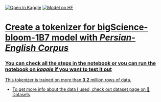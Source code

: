 <a href="https://www.kaggle.com/code/alibahadorani/train-bloom-1b7-tokenizer/edit"><img src="https://kaggle.com/static/images/open-in-kaggle.svg" alt="Open In Kaggle"></a>
<a href="https://huggingface.co/datasets/ali619/corpus-dataset-normalized-for-persian-and-english"><img src="https://img.shields.io/badge/Dataset_on-%F0%9F%A4%97-white" alt="Model on HF">

# Create a tokenizer for bigScience-bloom-1B7 model with *Persian-English Corpus*

### You can check all the steps in the notebook or you can run the notebook on *kaggle* if you want to test it out

This tokenizer is trained on more than **3.2** million rows of data.

* To get more info about the data I used, check out dataset page on [🤗Datasets](https://huggingface.co/datasets/ali619/corpus-dataset-normalized-for-persian-and-english)